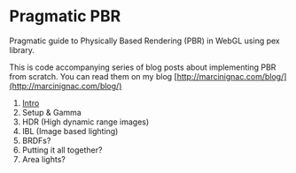 # Pragmatic PBR

Pragmatic guide to Physically Based Rendering (PBR) in WebGL using pex library.

This is code accompanying series of blog posts about implementing PBR from scratch. You can read them on my blog [http://marcinignac.com/blog/](http://marcinignac.com/blog/)

1. [Intro](http://marcinignac.com/blog/pragmatic-pbr-intro/)
2. Setup & Gamma
3. HDR (High dynamic range images)
4. IBL (Image based lighting)
5. BRDFs?
6. Putting it all together?
7. Area lights?
